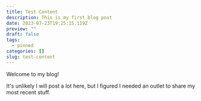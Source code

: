 ```yaml
---
title: Test Content
description: This is my first blog post
date: 2023-07-23T19:25:15.119Z
preview: ""
draft: false
tags:
  - pinned
categories: []
slug: test-content
---
```


Welcome to my blog!

It's unlikely I will post a lot here, but I figured I needed an outlet to share my most recent stuff.